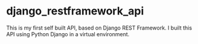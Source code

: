 # django_restframework_api
This is my first self built API, based on  Django REST Framework.
I built this API using Python Django in a virtual environment.
